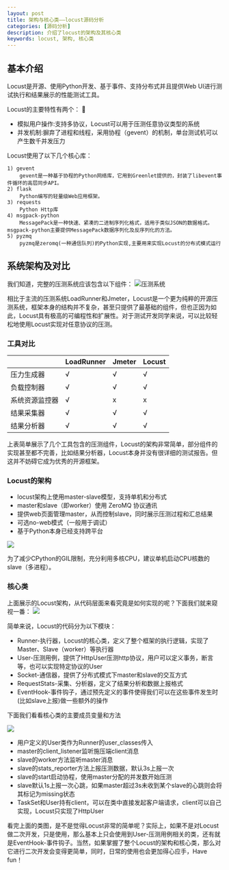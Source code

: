```yaml
---
layout: post
title: 架构与核心类——locust源码分析
categories: [源码分析]
description: 介绍了locust的架构及其核心类
keywords: locust, 架构, 核心类
---
```


## 基本介绍
Locust是开源、使用Python开发、基于事件、支持分布式并且提供Web UI进行测试执行和结果展示的性能测试工具。

Locust的主要特性有两个：  
* 模拟用户操作:支持多协议，Locust可以用于压测任意协议类型的系统  
* 并发机制:摒弃了进程和线程，采用协程（gevent）的机制，单台测试机可以产生数千并发压力

Locust使用了以下几个核心库：

```
1) gevent
	gevent是一种基于协程的Python网络库，它用到Greenlet提供的，封装了libevent事件循环的高层同步API。
2) flask
	Python编写的轻量级Web应用框架。
3) requests
	Python Http库
4) msgpack-python
	MessagePack是一种快速、紧凑的二进制序列化格式，适用于类似JSON的数据格式。msgpack-python主要提供MessagePack数据序列化及反序列化的方法。
5) pyzmq
	pyzmq是zeromq(一种通信队列)的Python实现,主要用来实现Locust的分布式模式运行
```

## 系统架构及对比
我们知道，完整的压测系统应该包含以下组件：
![压测系统](http://processon.com/chart_image/5ddbf50ee4b08b68c8e1e203.png)

相比于主流的压测系统LoadRunner和Jmeter，Locust是一个更为纯粹的开源压测系统，框架本身的结构并不复杂，甚至只提供了最基础的组件，但也正因为如此，Locust具有极高的可编程性和扩展性。对于测试开发同学来说，可以比较轻松地使用Locust实现对任意协议的压测。

### 工具对比

|  | LoadRunner | Jmeter | Locust |
| ------ | ------ | ----- | ----- |
| 压力生成器 | √ | √ | √ |
| 负载控制器 | √ | √ | √ |
| 系统资源监控器 | √ | x | x |
| 结果采集器 | √ | √ | √ |
| 结果分析器 | √ | √ | √ |

上表简单展示了几个工具包含的压测组件，Locust的架构非常简单，部分组件的实现甚至都不完善，比如结果分析器，Locust本身并没有很详细的测试报告。但这并不妨碍它成为优秀的开源框架。

### Locust的架构

* locust架构上使用master-slave模型，支持单机和分布式
* master和slave（即worker）使用 ZeroMQ 协议通讯
* 提供web页面管理master，从而控制slave，同时展示压测过程和汇总结果
* 可选no-web模式（一般用于调试）
* 基于Python本身已经支持跨平台

![](http://processon.com/chart_image/5ddbf7d3e4b034050df19b82.png)

为了减少CPython的GIL限制，充分利用多核CPU，建议单机启动CPU核数的slave（多进程）。

### 核心类
上面展示的Locust架构，从代码层面来看究竟是如何实现的呢？下面我们就来窥视一番：
![](http://processon.com/chart_image/5dd80265e4b0da22410e0d7f.png)

简单来说，Locust的代码分为以下模块：

* Runner-执行器，Locust的核心类，定义了整个框架的执行逻辑，实现了Master、Slave（worker）等执行器
* User-压测用例，提供了HttpUser压测http协议，用户可以定义事务，断言等，也可以实现特定协议的User
* Socket-通信器，提供了分布式模式下master和slave的交互方式
* RequestStats-采集、分析器，定义了结果分析和数据上报格式
* EventHook-事件钩子，通过预先定义的事件使得我们可以在这些事件发生时(比如slave上报)做一些额外的操作

下面我们看看核心类的主要成员变量和方法

![](http://processon.com/chart_image/5dda4bd8e4b08b8173c61124.png)

* 用户定义的User类作为Runner的user_classes传入
* master的client_listener监听施压端client消息
* slave的worker方法监听master消息
* slave的stats_reporter方法上报压测数据，默认3s上报一次
* slave的start启动协程，使用master分配的并发数开始压测
* slave默认1s上报一次心跳，如果master超过3s未收到某个slave的心跳则会将其标记为missing状态
* TaskSet和User持有client，可以在类中直接发起客户端请求，client可以自己实现，Locust只实现了HttpUser

看完上面的类图，是不是觉得Locust非常的简单呢？实际上，如果不是对Locust做二次开发，只是使用，那么基本上只会使用到User-压测用例相关的类，还有就是EventHook-事件钩子。当然，如果掌握了整个Locust的架构和核心类，那么对它进行二次开发会变得更简单，同时，日常的使用也会更加得心应手，Have fun！









